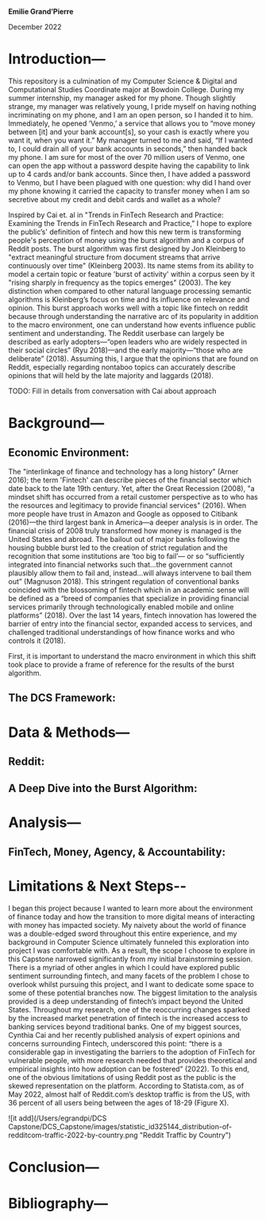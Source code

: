 **Emilie Grand’Pierre**

December 2022

# Introduction—
  This repository is a culmination of my Computer Science & Digital and Computational Studies Coordinate major at Bowdoin College. During my summer internship, my manager asked for my phone. Though slightly strange, my manager was relatively young, I pride myself on having nothing incriminating on my phone, and I am an open person, so I handed it to him. Immediately, he opened ‘Venmo,’ a service that allows you to “move money between [it] and your bank account[s], so your cash is exactly where you want it, when you want it.” My manager turned to me and said, “If I wanted to, I could drain all of your bank accounts in seconds,” then handed back my phone. I am sure for most of the over 70 million users of Venmo, one can open the app without a password despite having the capability to link up to 4 cards and/or bank accounts. Since then, I have added a password to Venmo, but I have been plagued with one question: why did I hand over my phone knowing it carried the capacity to transfer money when I am so secretive about my credit and debit cards and wallet as a whole?  
  
  Inspired by Cai et. al in "Trends in FinTech Research and Practice: Examining the Trends in FinTech Research and Practice,” I hope to explore the public’s' definition of fintech and how this new term is transforming people's perception of money using the burst algorithm and a corpus of Reddit posts. 
The burst algorithm was first designed by Jon Kleinberg to "extract meaningful structure from document streams that arrive continuously over time" (Kleinberg 2003). Its name stems from its ability to model a certain topic or feature 'burst of activity' within a corpus seen by it "rising sharply in frequency as the topics emerges" (2003). The key distinction when compared to other natural language processing semantic algorithms is Kleinberg’s focus on time and its influence on relevance and opinion. This burst approach works well with a topic like fintech on reddit because through understanding the narrative arc of its popularity in addition to the macro environment, one can understand how events influence public sentiment and understanding. The Reddit userbase can largely be described as early adopters—“open leaders who are widely respected in their social circles” (Ryu 2018)—and the early majority—“those who are deliberate” (2018). Assuming this, I argue that the opinions that are found on Reddit, especially regarding nontaboo topics can accurately describe opinions that will held by the late majority and laggards (2018). 

TODO: Fill in details from conversation with Cai about approach 


# Background—
## Economic Environment:
The "interlinkage of finance and technology has a long history" (Arner 2016); the term 'Fintech' can describe pieces of the financial sector which date back to the late 19th century. Yet, after the Great Recession (2008), "a mindset shift has occurred from a retail customer perspective as to who has the resources and legitimacy to provide financial services" (2016). When more people have trust in Amazon and Google as opposed to Citibank (2016)—the third largest bank in America—a deeper analysis is in order. The financial crisis of 2008 truly transformed how money is managed is the United States and abroad. The bailout out of major banks following the housing bubble burst led to the creation of strict regulation and the recognition that some institutions are ‘too big to fail’— or so “sufficiently integrated into financial networks such that…the government cannot plausibly allow them to fail and, instead…will always intervene to bail them out” (Magnuson 2018). This stringent regulation of conventional banks coincided with the blossoming of fintech which in an academic sense will be defined as a “breed of companies that specialize in providing financial services primarily through technologically enabled mobile and online platforms” (2018). Over the last 14 years, fintech innovation has lowered the barrier of entry into the financial sector, expanded access to services, and challenged traditional understandings of how finance works and who controls it (2018). 

First, it is important to understand the macro environment in which this shift took place to provide a frame of reference for the results of the burst algorithm. 

## The DCS Framework:

# Data & Methods—
## Reddit:
## A Deep Dive into the Burst Algorithm:

# Analysis—
## FinTech, Money, Agency, & Accountability: 

# Limitations & Next Steps--
  I began this project because I wanted to learn more about the environment of finance today and how the transition to more digital means of interacting with money has impacted society. My naivety about the world of finance was a double-edged sword throughout this entire experience, and my background in Computer Science ultimately funneled this exploration into project I was comfortable with. As a result, the scope I choose to explore in this Capstone narrowed significantly from my initial brainstorming session. There is a myriad of other angles in which I could have explored public sentiment surrounding fintech, and many facets of the problem I chose to overlook whilst pursuing this project, and I want to dedicate some space to some of these potential branches now. 
  The biggest limitation to the analysis provided is a deep understanding of fintech’s impact beyond the United States. Throughout my research, one of the reoccurring changes sparked by the increased market penetration of fintech is the increased access to banking services beyond traditional banks. One of my biggest sources, Cynthia Cai and her recently published analysis of expert opinions and concerns surrounding Fintech, underscored this point: “there is a considerable gap in investigating the barriers to the adoption of FinTech for vulnerable people, with more research needed that provides theoretical and empirical insights into how adoption can be fostered” (2022). To this end, one of the obvious limitations of using Reddit post as the public is the skewed representation on the platform. According to Statista.com, as of May 2022, almost half of Reddit.com’s desktop traffic is from the US, with 36 percent of all users being between the ages of 18-29 (Figure X).

![it add](/Users/egrandpi/DCS Capstone/DCS_Capstone/images/statistic_id325144_distribution-of-redditcom-traffic-2022-by-country.png "Reddit Traffic by Country")



# Conclusion—

# Bibliography—
